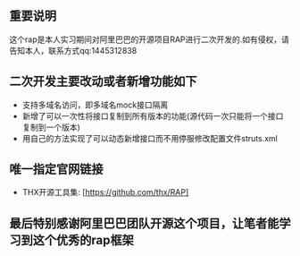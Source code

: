 
## 重要说明
这个rap是本人实习期间对阿里巴巴的开源项目RAP进行二次开发的.如有侵权，请告知本人，联系方式qq:1445312838

## 二次开发主要改动或者新增功能如下
* 支持多域名访问，即多域名mock接口隔离
* 新增了可以一次性将接口复制到所有版本的功能(源代码一次只能将一个接口复制到一个版本)
* 用自己的方法实现了可以动态新增接口而不用停服修改配置文件struts.xml


## 唯一指定官网链接
* THX开源工具集: [https://github.com/thx/RAP]

## 最后特别感谢阿里巴巴团队开源这个项目，让笔者能学习到这个优秀的rap框架